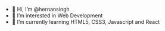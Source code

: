 - 👋 Hi, I’m @hernansingh
- 👀 I’m interested in Web Development
- 🌱 I’m currently learning HTML5, CSS3, Javascript and React
